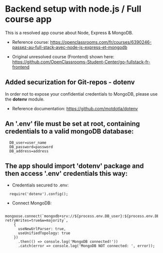 # Backend setup with node.js / Full course app #
This is a resolved app course about Node, Express & MongoDB.
* Reference course: https://openclassrooms.com/fr/courses/6390246-passez-au-full-stack-avec-node-js-express-et-mongodb

* Original unresolved course (Frontend) shown here:
https://github.com/OpenClassrooms-Student-Center/go-fullstack-fr-frontend


## Added securization for Git-repos - dotenv ##
In order not to expose your confidential credentials to MongoDB, please use the <b>dotenv</b> module.

* Reference documentation:
https://github.com/motdotla/dotenv

## An '.env' file must be set at root, containing credentials to a valid mongoDB database: ##
```
  DB_user=user_name
  DB_password=password
  DB_address=address
```

## The app should import 'dotenv' package and then access '.env' credentials this way: ##
* Credentials secured to .env:

```
  require('dotenv').config();
```

* Connect MongoDB:
```
  mongoose.connect(`mongodb+srv://${process.env.DB_user}:${process.env.DB_password}@${process.env.DB_address}?retryWrites=true&w=majority`,
    {
      useNewUrlParser: true,
      useUnifiedTopology: true
    })
      .then(() => console.log('MongoDB connected!'))
      .catch(error => console.log('MongoDB NOT connected: ', error));
```